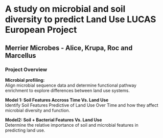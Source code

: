 # A study on microbial and soil diversity to predict Land Use LUCAS European Project
## Merrier Microbes - Alice, Krupa, Roc and Marcellus

### Project Overview

**Microbial profiling:**    
Align microbial sequence data and determine functional pathway enrichment to explore differences between land use systems.

**Model 1: Soil Features Accross Time Vs. Land Use**    
Identify Soil Features Predictive of Land Use Over Time and how they affect microbial diversity and function.

**Model2: Soil + Bacterial Features Vs. Land Use**    
Determine the relative importance of soil and microbial features in predicting land use.


    
